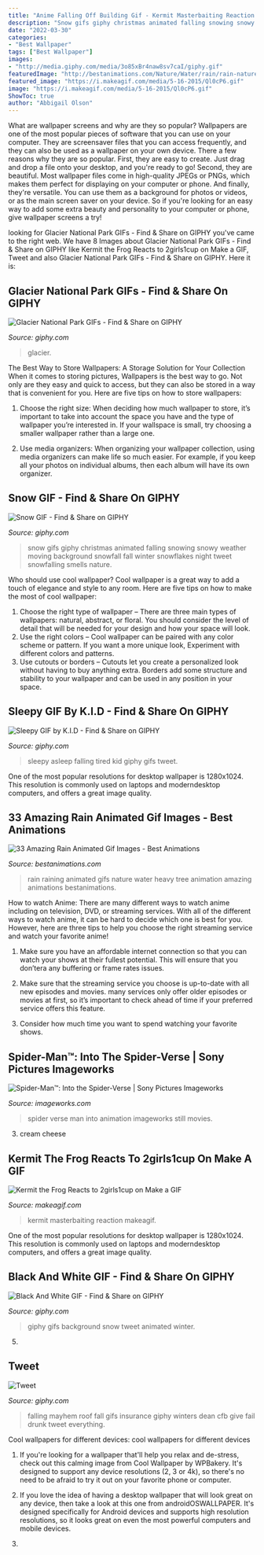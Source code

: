 ```yaml
---
title: "Anime Falling Off Building Gif - Kermit Masterbaiting Reaction Makeagif"
description: "Snow gifs giphy christmas animated falling snowing snowy weather moving background snowfall fall winter snowflakes night tweet snowfalling smells nature"
date: "2022-03-30"
categories:
- "Best Wallpaper"
tags: ["Best Wallpaper"]
images:
- "http://media.giphy.com/media/3o85xBr4naw8sv7caI/giphy.gif"
featuredImage: "http://bestanimations.com/Nature/Water/rain/rain-nature-animated-gif-16.gif"
featured_image: "https://i.makeagif.com/media/5-16-2015/Ql0cP6.gif"
image: "https://i.makeagif.com/media/5-16-2015/Ql0cP6.gif"
ShowToc: true
author: "Abbigail Olson"
---
```



What are wallpaper screens and why are they so popular?
Wallpapers are one of the most popular pieces of software that you can use on your computer. They are screensaver files that you can access frequently, and they can also be used as a wallpaper on your own device. There a few reasons why they are so popular. First, they are easy to create. Just drag and drop a file onto your desktop, and you're ready to go! Second, they are beautiful. Most wallpaper files come in high-quality JPEGs or PNGs, which makes them perfect for displaying on your computer or phone. And finally, they're versatile. You can use them as a background for photos or videos, or as the main screen saver on your device. So if you're looking for an easy way to add some extra beauty and personality to your computer or phone, give wallpaper screens a try!

	

		
looking for Glacier National Park GIFs - Find &amp; Share on GIPHY you've came to the right web. We have 8 Images about Glacier National Park GIFs - Find &amp; Share on GIPHY like Kermit the Frog Reacts to 2girls1cup on Make a GIF, Tweet and also Glacier National Park GIFs - Find &amp; Share on GIPHY. Here it is:
		
    
## Glacier National Park GIFs - Find &amp; Share On GIPHY

<img loading=lazy src="https://media.giphy.com/media/7WYF5nM4RHFGU/giphy.gif" onerror="this.onerror=null;this.src='https://tse4.mm.bing.net/th?id=OIP.ye0tyGqjZr86cg1wRXWpsAHaFA&amp;pid=15.1';" alt="Glacier National Park GIFs - Find &amp; Share on GIPHY">

_Source: giphy.com_

>glacier. 

	

The Best Way to Store Wallpapers: A Storage Solution for Your Collection
When it comes to storing pictures, Wallpapers is the best way to go. Not only are they easy and quick to access, but they can also be stored in a way that is convenient for you. Here are five tips on how to store wallpapers:
1) Choose the right size: When deciding how much wallpaper to store, it’s important to take into account the space you have and the type of wallpaper you’re interested in. If your wallspace is small, try choosing a smaller wallpaper rather than a large one.

2) Use media organizers: When organizing your wallpaper collection, using media organizers can make life so much easier. For example, if you keep all your photos on individual albums, then each album will have its own organizer.

    
## Snow GIF - Find &amp; Share On GIPHY

<img loading=lazy src="http://media.giphy.com/media/7Bgpw7PwdxoDC/giphy.gif" onerror="this.onerror=null;this.src='https://tse2.mm.bing.net/th?id=OIP.vytCSU9GjBzHnMeZoQjdSAHaEI&amp;pid=15.1';" alt="Snow GIF - Find &amp; Share on GIPHY">

_Source: giphy.com_

>snow gifs giphy christmas animated falling snowing snowy weather moving background snowfall fall winter snowflakes night tweet snowfalling smells nature. 

	

Who should use cool wallpaper?
Cool wallpaper is a great way to add a touch of elegance and style to any room. Here are five tips on how to make the most of cool wallpaper: 
1) Choose the right type of wallpaper – There are three main types of wallpapers: natural, abstract, or floral. You should consider the level of detail that will be needed for your design and how your space will look. 
2) Use the right colors – Cool wallpaper can be paired with any color scheme or pattern. If you want a more unique look, Experiment with different colors and patterns. 
3) Use cutouts or borders – Cutouts let you create a personalized look without having to buy anything extra. Borders add some structure and stability to your wallpaper and can be used in any position in your space.

    
## Sleepy GIF By K.I.D - Find &amp; Share On GIPHY

<img loading=lazy src="https://media.giphy.com/media/l3vR46GX9z4QYZqjC/giphy.gif" onerror="this.onerror=null;this.src='https://tse1.mm.bing.net/th?id=OIP.sU3UoQeRy89JA7YFD69DnQHaEK&amp;pid=15.1';" alt="Sleepy GIF by K.I.D - Find &amp; Share on GIPHY">

_Source: giphy.com_

>sleepy asleep falling tired kid giphy gifs tweet. 

	

One of the most popular resolutions for desktop wallpaper is 1280x1024. This resolution is commonly used on laptops and moderndesktop computers, and offers a great image quality.

    
## 33 Amazing Rain Animated Gif Images - Best Animations

<img loading=lazy src="http://bestanimations.com/Nature/Water/rain/rain-nature-animated-gif-16.gif" onerror="this.onerror=null;this.src='https://tse3.mm.bing.net/th?id=OIP.ubRukQ2C1NFviUG7M-S8igHaD5&amp;pid=15.1';" alt="33 Amazing Rain Animated Gif Images - Best Animations">

_Source: bestanimations.com_

>rain raining animated gifs nature water heavy tree animation amazing animations bestanimations. 

	

How to watch Anime: There are many different ways to watch anime including on television, DVD, or streaming services.
With all of the different ways to watch anime, it can be hard to decide which one is best for you. However, here are three tips to help you choose the right streaming service and watch your favorite anime!
1. Make sure you have an affordable internet connection so that you can watch your shows at their fullest potential. This will ensure that you don’tera any buffering or frame rates issues.

2. Make sure that the streaming service you choose is up-to-date with all new episodes and movies. many services only offer older episodes or movies at first, so it’s important to check ahead of time if your preferred service offers this feature.

3. Consider how much time you want to spend watching your favorite shows.

    
## Spider-Man™: Into The Spider-Verse | Sony Pictures Imageworks

<img loading=lazy src="https://www.imageworks.com/sites/default/files/inline-images/spi_intospiderverse_website_content_011.jpg" onerror="this.onerror=null;this.src='https://tse1.mm.bing.net/th?id=OIP.-_U1va_f7Cs_260ZjdbmqQHaDG&amp;pid=15.1';" alt="Spider-Man™: Into the Spider-Verse | Sony Pictures Imageworks">

_Source: imageworks.com_

>spider verse man into animation imageworks still movies. 

	

3. cream cheese 

    
## Kermit The Frog Reacts To 2girls1cup On Make A GIF

<img loading=lazy src="https://i.makeagif.com/media/5-16-2015/Ql0cP6.gif" onerror="this.onerror=null;this.src='https://tse3.mm.bing.net/th?id=OIP.RxPWg6XBk-vIzSICT-Na1gHaFj&amp;pid=15.1';" alt="Kermit the Frog Reacts to 2girls1cup on Make a GIF">

_Source: makeagif.com_

>kermit masterbaiting reaction makeagif. 

	

One of the most popular resolutions for desktop wallpaper is 1280x1024. This resolution is commonly used on laptops and moderndesktop computers, and offers a great image quality.

    
## Black And White GIF - Find &amp; Share On GIPHY

<img loading=lazy src="http://media0.giphy.com/media/MdGPmhpt4Z41W/giphy.gif" onerror="this.onerror=null;this.src='https://tse1.mm.bing.net/th?id=OIP.xQ5kXt4EfqRIvtgUQVG3oQHaKM&amp;pid=15.1';" alt="Black And White GIF - Find &amp; Share on GIPHY">

_Source: giphy.com_

>giphy gifs background snow tweet animated winter. 

	

5.

    
## Tweet

<img loading=lazy src="http://media.giphy.com/media/3o85xBr4naw8sv7caI/giphy.gif" onerror="this.onerror=null;this.src='https://tse1.mm.bing.net/th?id=OIP.dalFS2Ve0zZU5T_WjKZKgAHaEL&amp;pid=15.1';" alt="Tweet">

_Source: giphy.com_

>falling mayhem roof fall gifs insurance giphy winters dean cfb give fail drunk tweet everything. 

	

Cool wallpapers for different devices:
cool wallpapers for different devices 

1. If you're looking for a wallpaper that'll help you relax and de-stress, check out this calming image from Cool Wallpaper by WPBakery. It's designed to support any device resolutions (2, 3 or 4k), so there's no need to be afraid to try it out on your favorite phone or computer.

2. If you love the idea of having a desktop wallpaper that will look great on any device, then take a look at this one from androidOSWALLPAPER. It's designed specifically for Android devices and supports high resolution resolutions, so it looks great on even the most powerful computers and mobile devices.

3.


